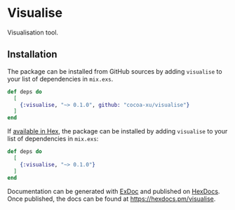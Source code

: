 # Visualise

Visualisation tool.

## Installation

The package can be installed from GitHub sources by adding 
`visualise` to your list of dependencies in `mix.exs`.
```elixir
def deps do
  [
    {:visualise, "~> 0.1.0", github: "cocoa-xu/visualise"}
  ]
end
```

If [available in Hex](https://hex.pm/docs/publish), the package can be installed
by adding `visualise` to your list of dependencies in `mix.exs`:

```elixir
def deps do
  [
    {:visualise, "~> 0.1.0"}
  ]
end
```

Documentation can be generated with [ExDoc](https://github.com/elixir-lang/ex_doc)
and published on [HexDocs](https://hexdocs.pm). Once published, the docs can
be found at <https://hexdocs.pm/visualise>.

